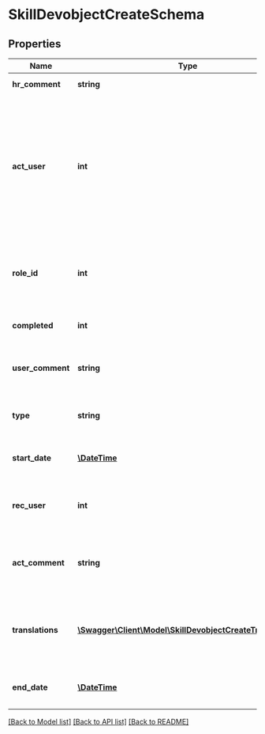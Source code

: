 # SkillDevobjectCreateSchema

## Properties
Name | Type | Description | Notes
------------ | ------------- | ------------- | -------------
**hr_comment** | **string** | Comment by HR | [optional] 
**act_user** | **int** | user id of the user performing the development activity (mandatory is the name of the coach, the mentor or temporary manager in case of job rotation) | 
**role_id** | **int** | Role (required only if Job rotation): Role for the job rotation !!! | [optional] 
**completed** | **int** | whatever it is completed(1) or not(0) | [optional] 
**user_comment** | **string** | Comment by user receiving the development activity | [optional] 
**type** | **string** | Mentoring, Coaching or Job Rotation (M|C|J) | 
**start_date** | [**\DateTime**](Date.md) | Start date of the development object | [optional] 
**rec_user** | **int** | User id of the user receiving the development activity | 
**act_comment** | **string** | Comment by user performing the development activity | [optional] 
**translations** | [**\Swagger\Client\Model\SkillDevobjectCreateTranslations**](SkillDevobjectCreateTranslations.md) | Array of translations,  the system default language translation is mandatory | 
**end_date** | [**\DateTime**](Date.md) | End date of the development object | [optional] 

[[Back to Model list]](../README.md#documentation-for-models) [[Back to API list]](../README.md#documentation-for-api-endpoints) [[Back to README]](../README.md)


